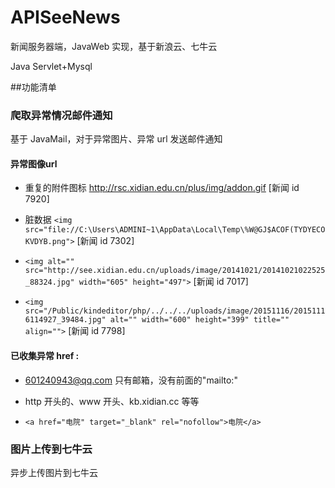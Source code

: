 # APISeeNews
新闻服务器端，JavaWeb 实现，基于新浪云、七牛云

Java Servlet+Mysql

##功能清单

### 爬取异常情况邮件通知
基于 JavaMail，对于异常图片、异常 url 发送邮件通知

#### 异常图像url
- 重复的附件图标 http://rsc.xidian.edu.cn/plus/img/addon.gif [新闻 id 7920]

- 脏数据 `<img src="file://C:\Users\ADMINI~1\AppData\Local\Temp\%W@GJ$ACOF(TYDYECOKVDYB.png">` [新闻 id 7302]  
- `<img alt="" src="http://see.xidian.edu.cn/uploads/image/20141021/20141021022525_88324.jpg" width="605" height="497">` [新闻 id 7017]  
- `<img src="/Public/kindeditor/php/../../../uploads/image/20151116/20151116114927_39484.jpg" alt="" width="600" height="399" title="" align="">` [新闻 id 7798]  


#### 已收集异常 href :
- <a href="mailto:601240943@qq.com">601240943@qq.com</a> 只有邮箱，没有前面的"mailto:"

- http 开头的、www 开头、kb.xidian.cc 等等
- `<a href="电院" target="_blank" rel="nofollow">电院</a>`

### 图片上传到七牛云

异步上传图片到七牛云

### 
